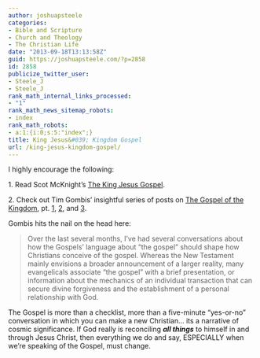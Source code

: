 ```yaml
---
author: joshuapsteele
categories:
- Bible and Scripture
- Church and Theology
- The Christian Life
date: "2013-09-18T13:13:58Z"
guid: https://joshuapsteele.com/?p=2858
id: 2858
publicize_twitter_user:
- Steele_J
- Steele_J
rank_math_internal_links_processed:
- "1"
rank_math_news_sitemap_robots:
- index
rank_math_robots:
- a:1:{i:0;s:5:"index";}
title: King Jesus&#039; Kingdom Gospel
url: /king-jesus-kingdom-gospel/
---
```


I highly encourage the following:

1\. Read Scot McKnight’s [The King Jesus Gospel](http://www.amazon.com/The-King-Jesus-Gospel-Revisited/dp/031049298X).

2\. Check out Tim Gombis’ insightful series of posts on [The Gospel of the Kingdom](http://timgombis.com/2013/09/16/the-gospel-of-the-kingdom/), pt. [1](http://timgombis.com/2013/09/16/the-gospel-of-the-kingdom/), [2](http://timgombis.com/2013/09/17/the-gospel-of-the-kingdom-pt-2/), and [3](http://timgombis.com/2013/09/18/the-gospel-of-the-kingdom-pt-3/).

Gombis hits the nail on the head here:

> Over the last several months, I’ve had several conversations about how the Gospels’ language about “the gospel” should shape how Christians conceive of the gospel. Whereas the New Testament mainly envisions a broader announcement of a larger reality, many evangelicals associate “the gospel” with a brief presentation, or information about the mechanics of an individual transaction that can secure divine forgiveness and the establishment of a personal relationship with God.

The Gospel is more than a checklist, more than a five-minute “yes-or-no” conversation in which you can make a new Christian… its a narrative of cosmic significance. If God really is reconciling ***all things*** to himself in and through Jesus Christ, then everything we do and say, ESPECIALLY when we’re speaking of the Gospel, must change.